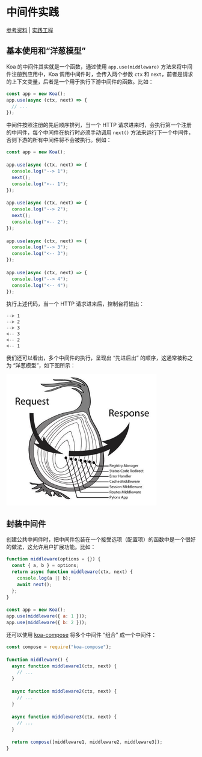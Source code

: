 # 中间件实践

[参考资料](https://github.com/koajs/koa/blob/eea921a6033a96ae3e8334507903a51009c00b6a/docs/guide.md) | [实践工程](https://github.com/fooins/insbiz/blob/main/src/app.js)

## 基本使用和“洋葱模型”

Koa 的中间件其实就是一个函数，通过使用 `app.use(middleware)` 方法来将中间件注册到应用中，Koa 调用中间件时，会传入两个参数 `ctx` 和 `next`，前者是请求的上下文变量，后者是一个用于执行下游中间件的函数。比如：

```javascript
const app = new Koa();
app.use(async (ctx, next) => {
  // ...
});
```

中间件按照注册的先后顺序排列，当一个 HTTP 请求进来时，会执行第一个注册的中间件，每个中间件在执行时必须手动调用 `next()` 方法来运行下一个中间件，否则下游的所有中间件将不会被执行。例如：

```javascript
const app = new Koa();

app.use(async (ctx, next) => {
  console.log("--> 1");
  next();
  console.log("<-- 1");
});

app.use(async (ctx, next) => {
  console.log("--> 2");
  next();
  console.log("<-- 2");
});

app.use(async (ctx, next) => {
  console.log("--> 3");
  console.log("<-- 3");
});

app.use(async (ctx, next) => {
  console.log("--> 4");
  console.log("<-- 4");
});
```

执行上述代码，当一个 HTTP 请求进来后，控制台将输出：

```
--> 1
--> 2
--> 3
<-- 3
<-- 2
<-- 1
```

我们还可以看出，多个中间件的执行，呈现出 “先进后出” 的顺序，这通常被称之为 “洋葱模型”，如下图所示：

<img src="./imgs/Koa洋葱模型.jpg" width="400" />

## 封装中间件

创建公共中间件时，把中间件包装在一个接受选项（配置项）的函数中是一个很好的做法，这允许用户扩展功能。比如：

```javascript
function middleware(options = {}) {
  const { a, b } = options;
  return async function middleware(ctx, next) {
    console.log(a || b);
    await next();
  };
}

const app = new Koa();
app.use(middleware({ a: 1 }));
app.use(middleware({ b: 2 }));
```

还可以使用 [koa-compose](https://github.com/koajs/compose) 将多个中间件 “组合” 成一个中间件：

```javascript
const compose = require("koa-compose");

function middleware() {
  async function middleware1(ctx, next) {
    // ...
  }

  async function middleware2(ctx, next) {
    // ...
  }

  async function middleware3(ctx, next) {
    // ...
  }

  return compose([middleware1, middleware2, middleware3]);
}
```
